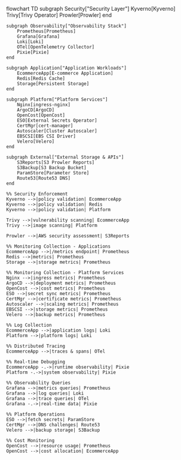 flowchart TD
    subgraph Security["Security Layer"]
        Kyverno[Kyverno]
        Trivy[Trivy Operator]
        Prowler[Prowler]
    end
    
    subgraph Observability["Observability Stack"]
        Prometheus[Prometheus]
        Grafana[Grafana]
        Loki[Loki]
        OTel[OpenTelemetry Collector]
        Pixie[Pixie]
    end
    
    subgraph Application["Application Workloads"]
        EcommerceApp[E-commerce Application]
        Redis[Redis Cache]
        Storage[Persistent Storage]
    end
    
    subgraph Platform["Platform Services"]
        Nginx[ingress-nginx]
        ArgoCD[ArgoCD]
        OpenCost[OpenCost]
        ESO[External Secrets Operator]
        CertMgr[cert-manager]
        Autoscaler[Cluster Autoscaler]
        EBSCSI[EBS CSI Driver]
        Velero[Velero]
    end
    
    subgraph External["External Storage & APIs"]
        S3Reports[S3 Prowler Reports]
        S3Backup[S3 Backup Bucket]
        ParamStore[Parameter Store]
        Route53[Route53 DNS]
    end
    
    %% Security Enforcement
    Kyverno -->|policy validation| EcommerceApp
    Kyverno -->|policy validation| Redis
    Kyverno -->|policy validation| Platform
    
    Trivy -->|vulnerability scanning| EcommerceApp
    Trivy -->|image scanning| Platform
    
    Prowler -->|AWS security assessment| S3Reports
    
    %% Monitoring Collection - Applications
    EcommerceApp -->|/metrics endpoint| Prometheus
    Redis -->|metrics| Prometheus
    Storage -->|storage metrics| Prometheus
    
    %% Monitoring Collection - Platform Services
    Nginx -->|ingress metrics| Prometheus
    ArgoCD -->|deployment metrics| Prometheus
    OpenCost -->|cost metrics| Prometheus
    ESO -->|secret sync metrics| Prometheus
    CertMgr -->|certificate metrics| Prometheus
    Autoscaler -->|scaling metrics| Prometheus
    EBSCSI -->|storage metrics| Prometheus
    Velero -->|backup metrics| Prometheus
    
    %% Log Collection
    EcommerceApp -->|application logs| Loki
    Platform -->|platform logs| Loki
    
    %% Distributed Tracing
    EcommerceApp -->|traces & spans| OTel
    
    %% Real-time Debugging
    EcommerceApp -.->|runtime observability| Pixie
    Platform -.->|system observability| Pixie
    
    %% Observability Queries
    Grafana -->|metrics queries| Prometheus
    Grafana -->|log queries| Loki
    Grafana -->|trace queries| OTel
    Grafana -.->|real-time data| Pixie
    
    %% Platform Operations
    ESO -->|fetch secrets| ParamStore
    CertMgr -->|DNS challenges| Route53
    Velero -->|backup storage| S3Backup
    
    %% Cost Monitoring
    OpenCost -->|resource usage| Prometheus
    OpenCost -->|cost allocation| EcommerceApp